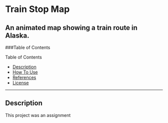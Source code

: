 # Train Stop Map
An animated map showing a train route in Alaska.
---
###Table of Contents

Table of Contents
- [Description](#description)
- [How To Use](#howtouse)
- [References](#References)
- [License](#License)

---

## Description

This project was an assignment 
